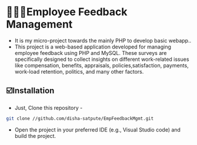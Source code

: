 # 👩🏼‍💻Employee Feedback Management
- It is my micro-project towards the mainly PHP to develop basic webapp..
- This project is a web-based application developed for managing employee feedback using PHP and MySQL.
These surveys are specifically designed to collect insights on different work-related issues
like compensation, benefits, appraisals, policies,satisfaction, payments, work-load
retention, politics, and many other factors.

## ☑️Installation
- Just, Clone this repository - 
````bash 
git clone //github.com/disha-satpute/EmpFeedbackMgmt.git
````
- Open the project in your preferred IDE (e.g., Visual Studio code) and build the project.
